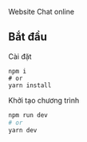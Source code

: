 Website Chat online 
## Bắt đầu 

Cài đặt 
```install
npm i 
# or 
yarn install
``` 
Khởi tạo chương trình 
```bash
npm run dev
# or
yarn dev
```
